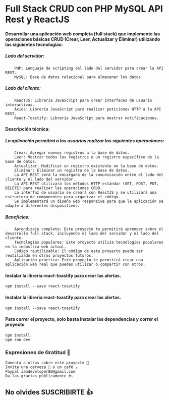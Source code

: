 # Full Stack CRUD con PHP MySQL API Rest y ReactJS

#### Desarrollar una aplicación web completa (full stack) que implemente las operaciones básicas CRUD (Crear, Leer, Actualizar y Eliminar) utilizando las siguientes tecnologías:

##### Lado del servidor:

        PHP: Lenguaje de scripting del lado del servidor para crear la API REST.
        MySQL: Base de datos relacional para almacenar los datos.

##### Lado del cliente:

        ReactJS: Librería JavaScript para crear interfaces de usuario interactivas.
        Axios: Librería JavaScript para realizar peticiones HTTP a la API REST.
        React-Toastify: Librería JavaScript para mostrar notificaciones.

#### Descripción técnica:

##### La aplicación permitirá a los usuarios realizar las siguientes operaciones:

        Crear: Agregar nuevos registros a la base de datos.
        Leer: Mostrar todos los registros o un registro específico de la base de datos.
        Actualizar: Modificar un registro existente en la base de datos.
        Eliminar: Eliminar un registro de la base de datos.
        La API REST será la encargada de la comunicación entre el lado del cliente y el lado del servidor.
        La API REST utilizará los métodos HTTP estándar (GET, POST, PUT, DELETE) para realizar las operaciones CRUD.
        La interfaz de usuario se creará con ReactJS y se utilizará una estructura de componentes para organizar el código.
        Se implementará un diseño web responsive para que la aplicación se adapte a diferentes dispositivos.

##### Beneficios:

        Aprendizaje completo: Este proyecto te permitirá aprender sobre el desarrollo full stack, incluyendo el lado del servidor y el lado del cliente.
        Tecnologías populares: Este proyecto utiliza tecnologías populares en la industria web actual.
        Código reutilizable: El código de este proyecto puede ser reutilizado en otros proyectos futuros.
        Aplicación práctica: Este proyecto te permitirá crear una aplicación web real que puedes utilizar o compartir con otros.

#### Instalar la libreria react-toastify para crear las alertas.

    npm install --save react-toastify

#### Instalar la libreria react-toastify para crear las alertas.

    npm install --save react-toastify

#### Para correr el proyecto, solo basta instalar las dependencias y correr el proyecto

    npm install
    npm run dev

### Expresiones de Gratitud 🎁

    Comenta a otros sobre este proyecto 📢
    Invita una cerveza 🍺 o un café ☕
    Paypal iamdeveloper86@gmail.com
    Da las gracias públicamente 🤓.

## No olvides SUSCRIBIRTE 👍
